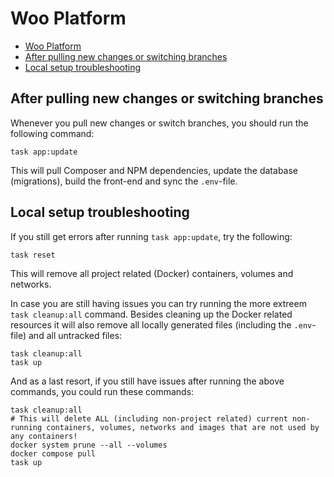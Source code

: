 # Woo Platform

<!-- TOC -->
* [Woo Platform](#woo-platform)
* [After pulling new changes or switching branches](#after-pulling-new-changes-or-switching-branches)
* [Local setup troubleshooting](#local-setup-troubleshooting)
<!-- TOC -->

## After pulling new changes or switching branches

Whenever you pull new changes or switch branches, you should run the following command:

```shell
task app:update
```

This will pull Composer and NPM dependencies, update the database (migrations), build the front-end and sync the `.env`-file.

## Local setup troubleshooting

If you still get errors after running `task app:update`, try the following:

```shell
task reset
```

This will remove all project related (Docker) containers, volumes and networks.

In case you are still having issues you can try running the more extreem `task cleanup:all` command. Besides cleaning up the Docker related resources it will also remove all locally generated files (including the `.env`-file) and all untracked files:

```shell
task cleanup:all
task up
```

And as a last resort, if you still have issues after running the above commands, you could run these commands:

```shell
task cleanup:all
# This will delete ALL (including non-project related) current non-running containers, volumes, networks and images that are not used by any containers!
docker system prune --all --volumes
docker compose pull
task up
```

